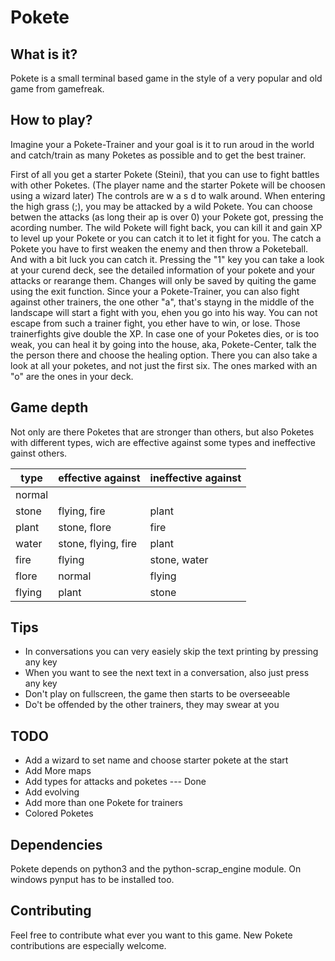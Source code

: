 # Pokete

## What is it?
Pokete is a small terminal based game in the style of a very popular and old game from gamefreak.

## How to play?
Imagine your a Pokete-Trainer and your goal is it to run aroud in the world and catch/train as many Poketes as possible and to get the best trainer.

First of all you get a starter Pokete (Steini), that you can use to fight battles with other Poketes. (The player name and the starter Pokete will be choosen using a wizard later)
The controls are w a s d to walk around. When entering the high grass (;), you may be attacked by a wild Pokete. You can choose betwen the attacks (as long their ap is over 0) your Pokete got, pressing the acording number. The wild Pokete will fight back, you can kill it and gain XP to level up your Pokete or you can catch it to let it fight for you. The catch a Pokete you have to first weaken the enemy and then throw a Poketeball. And with a bit luck you can catch it.
Pressing the "1" key you can take a look at your curend deck, see the detailed information of your pokete and your attacks or rearange them.
Changes will only be saved by quiting the game using the exit function.
Since your a Pokete-Trainer, you can also fight against other trainers, the one other "a", that's stayng in the middle of the landscape will start a fight with you, ehen you go into his way. You can not escape from such a trainer fight, you ether have to win, or lose. Those trainerfights give double the XP.
In case one of your Poketes dies, or is too weak, you can heal it by going into the house, aka, Pokete-Center, talk the the person there and choose the healing option.
There you can also take a look at all your poketes, and not just the first six. The ones marked with an "o" are the ones in your deck.

## Game depth
Not only are there Poketes that are stronger than others, but also Poketes with different types, wich are effective against some types and ineffective gainst others.

type|effective against|ineffective against
---|---|---
normal| |
stone|flying, fire|plant
plant|stone, flore|fire
water|stone, flying, fire|plant
fire|flying|stone, water
flore|normal|flying
flying|plant|stone

## Tips
- In conversations you can very easiely skip the text printing by pressing any key
- When you want to see the next text in a conversation, also just press any key
- Don't play on fullscreen, the game then starts to be overseeable
- Do't be offended by the other trainers, they may swear at you

## TODO
- Add a wizard to set name and choose starter pokete at the start
- Add More maps
- Add types for attacks and poketes --- Done
- Add evolving
- Add more than one Pokete for trainers
- Colored Poketes

## Dependencies
Pokete depends on python3 and the python-scrap_engine module.
On windows pynput has to be installed too.

## Contributing
Feel free to contribute what ever you want to this game.
New Pokete contributions are especially welcome.
